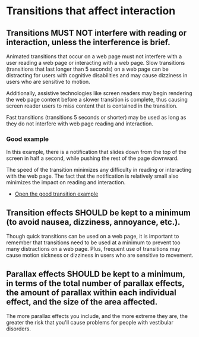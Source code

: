 # Transitions that affect interaction

## Transitions MUST NOT interfere with reading or interaction, unless the interference is brief.

Animated transitions that occur on a web page must not interfere with a user reading a web page or interacting with a web page. Slow transitions (transitions that last longer than 5 seconds) on a web page can be distracting for users with cognitive disabilities and may cause dizziness in users who are sensitive to motion.

Additionally, assistive technologies like screen readers may begin rendering the web page content before a slower transition is complete, thus causing screen reader users to miss content that is contained in the transition.

Fast transitions (transitions 5 seconds or shorter) may be used as long as they do not interfere with web page reading and interaction.

### Good example

In this example, there is a notification that slides down from the top of the screen in half a second, while pushing the rest of the page downward.

The speed of the transition minimizes any difficulty in reading or interacting with the web page. The fact that the notification is relatively small also minimizes the impact on reading and interaction.

- [Open the good transition example](https://dequeuniversity.com/assets/html/module-input-methods/transitions/goodtransitionexample.html)

## Transition effects SHOULD be kept to a minimum (to avoid nausea, dizziness, annoyance, etc.).

Though quick transitions can be used on a web page, it is important to remember that transitions need to be used at a minimum to prevent too many distractions on a web page. Plus, frequent use of transitions may cause motion sickness or dizziness in users who are sensitive to movement.

## Parallax effects SHOULD be kept to a minimum, in terms of the total number of parallax effects, the amount of parallax within each individual effect, and the size of the area affected.

The more parallax effects you include, and the more extreme they are, the greater the risk that you'll cause problems for people with vestibular disorders.